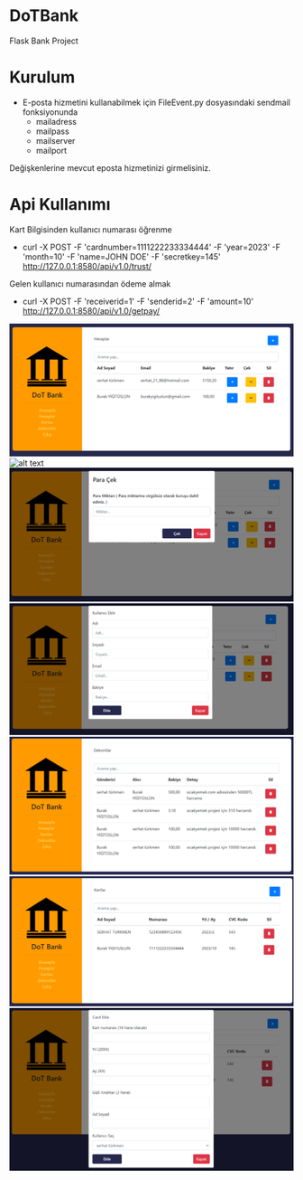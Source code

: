 # DoTBank
Flask Bank Project

# Kurulum
- E-posta hizmetini kullanabilmek için FileEvent.py dosyasındaki sendmail fonksiyonunda
    - mailadress
    - mailpass
    - mailserver
    - mailport
    
Değişkenlerine mevcut eposta hizmetinizi girmelisiniz.

# Api Kullanımı

Kart Bilgisinden kullanıcı numarası öğrenme
  - curl -X POST -F 'cardnumber=1111222233334444' -F 'year=2023' -F 'month=10' -F 'name=JOHN DOE' -F 'secretkey=145' http://127.0.0.1:8580/api/v1.0/trust/

Gelen kullanıcı numarasından ödeme almak
  - curl -X POST -F 'receiverid=1' -F 'senderid=2' -F 'amount=10' http://127.0.0.1:8580/api/v1.0/getpay/

![alt text](https://github.com/serhatturkmen/DoTBank/blob/main/images/hesaplar.png)
![alt text](https://github.com/serhatturkmen/DoTBank/blob/main/images/hesaplar-para-yatırma.png)
![alt text](https://github.com/serhatturkmen/DoTBank/blob/main/images/hesaplar-para-cek.png)
![alt text](https://github.com/serhatturkmen/DoTBank/blob/main/images/hesaplar-ekle.png)
![alt text](https://github.com/serhatturkmen/DoTBank/blob/main/images/dekontlar.png)
![alt text](https://github.com/serhatturkmen/DoTBank/blob/main/images/kartlar.png)
![alt text](https://github.com/serhatturkmen/DoTBank/blob/main/images/kart-ekle.png)

